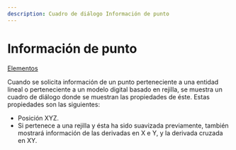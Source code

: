 ```yaml
---
description: Cuadro de diálogo Información de punto
---
```


# Información de punto

[Elementos](../../fichas-de-herramientas/untitled-248/untitled-230.md)

Cuando se solicita información de un punto perteneciente a una entidad lineal o perteneciente a un modelo digital basado en rejilla, se muestra un cuadro de diálogo donde se muestran las propiedades de éste. Estas propiedades son las siguientes:

* Posición XYZ.
* Si pertenece a una rejilla y ésta ha sido suavizada previamente, también mostrará información de las derivadas en X e Y, y la derivada cruzada en XY.

